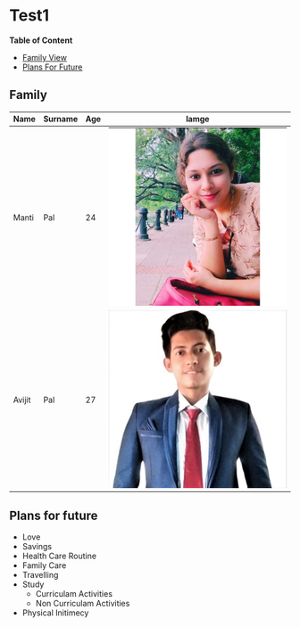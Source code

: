 # Test1
**Table of Content**
- [Family View](#family)
- [Plans For Future](#plans-for-future)
## Family
| Name | Surname | Age | Iamge |
|---------|-------------|------|---------|
| Manti |  Pal | 24 | ![Alt](https://github.com/tiyashapal22/test/blob/main/image/manti.jpg) |
| Avijit |  Pal | 27 | ![Alt](https://github.com/tiyashapal22/test/blob/main/image/avi.jpeg) |

## Plans for future
- Love
- Savings
- Health Care Routine
- Family Care
- Travelling
- Study
    - Curriculam Activities
    - Non Curriculam Activities
- Physical Initimecy